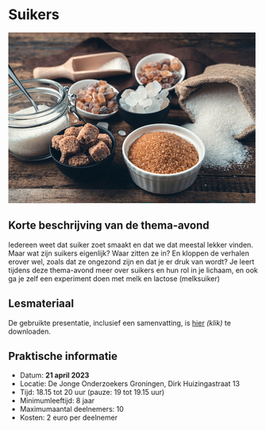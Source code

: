 # Suikers

![suikers](suikers.jpg)

## Korte beschrijving van de thema-avond
Iedereen weet dat suiker zoet smaakt en dat we dat meestal lekker vinden. Maar wat zijn suikers eigenlijk? Waar zitten ze in? En kloppen de verhalen erover wel, zoals dat ze ongezond zijn en dat je er druk van wordt? Je leert tijdens deze thema-avond meer over suikers en hun rol in je lichaam, en ook ga je zelf een experiment doen met melk en lactose (melksuiker)

## Lesmateriaal
De gebruikte presentatie, inclusief een samenvatting, is [hier](suikers.pdf) *(klik)* te downloaden.

## Praktische informatie
- Datum: **21 april 2023**
- Locatie: De Jonge Onderzoekers Groningen, Dirk Huizingastraat 13
- Tijd: 18.15 tot 20 uur (pauze: 19 tot 19.15 uur)
- Minimumleeftijd: 8 jaar
- Maximumaantal deelnemers: 10
- Kosten: 2 euro per deelnemer
